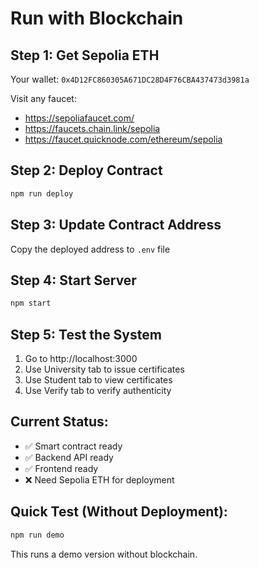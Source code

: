 # Run with Blockchain

## Step 1: Get Sepolia ETH
Your wallet: `0x4D12FC860305A671DC28D4F76CBA437473d3981a`

Visit any faucet:
- https://sepoliafaucet.com/
- https://faucets.chain.link/sepolia
- https://faucet.quicknode.com/ethereum/sepolia

## Step 2: Deploy Contract
```bash
npm run deploy
```

## Step 3: Update Contract Address
Copy the deployed address to `.env` file

## Step 4: Start Server
```bash
npm start
```

## Step 5: Test the System
1. Go to http://localhost:3000
2. Use University tab to issue certificates
3. Use Student tab to view certificates
4. Use Verify tab to verify authenticity

## Current Status:
- ✅ Smart contract ready
- ✅ Backend API ready  
- ✅ Frontend ready
- ❌ Need Sepolia ETH for deployment

## Quick Test (Without Deployment):
```bash
npm run demo
```
This runs a demo version without blockchain.